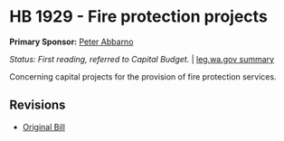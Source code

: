# HB 1929 - Fire protection projects
**Primary Sponsor:** [Peter Abbarno](/person/leg/peter.abbarno.md)

*Status: First reading, referred to Capital Budget.* | [leg.wa.gov summary](https://app.leg.wa.gov/billsummary?BillNumber=1929&Year=2021)

Concerning capital projects for the provision of fire protection services.

## Revisions
* [Original Bill](1/)